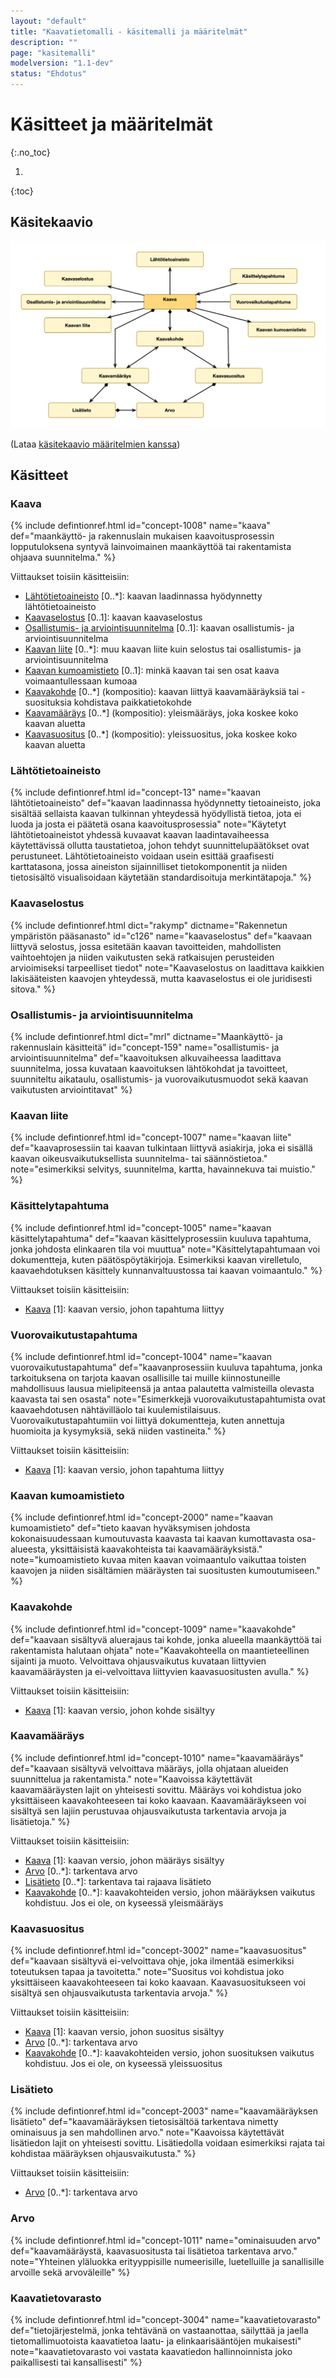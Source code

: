 ```yaml
---
layout: "default"
title: "Kaavatietomalli - käsitemalli ja määritelmät"
description: ""
page: "kasitemalli"
modelversion: "1.1-dev"
status: "Ehdotus"
---
```

# Käsitteet ja määritelmät
{:.no_toc}

1. 
{:toc}

## Käsitekaavio
![Kaavatietomallin keskeiset käsitteet](kaavan-kasitemalli.png "Kaavatietomallin keskeiset käsitteet")

(Lataa [käsitekaavio määritelmien kanssa](kaavan-kasitemalli-maaritelmat.png))

## Käsitteet
### Kaava
{% include defintionref.html id="concept-1008" name="kaava" def="maankäyttö- ja rakennuslain mukaisen kaavoitusprosessin lopputuloksena syntyvä lainvoimainen maankäyttöä tai rakentamista ohjaava suunnitelma." %}

Viittaukset toisiin käsitteisiin:
* [Lähtötietoaineisto](#lähtötietoaineisto) [0..*]: kaavan laadinnassa hyödynnetty lähtötietoaineisto
* [Kaavaselostus](#kaavaselostus) [0..1]: kaavan kaavaselostus
* [Osallistumis- ja arviointisuunnitelma](#osallistumis--ja-arviointisuunnitelma) [0..1]: kaavan osallistumis- ja arviointisuunnitelma
* [Kaavan liite](#kaavan-liite) [0..*]: muu kaavan liite kuin selostus tai osallistumis- ja arviointisuunnitelma
* [Kaavan kumoamistieto](#kaavan-kumoamistieto) [0..1]: minkä kaavan tai sen osat kaava voimaantullessaan kumoaa
* [Kaavakohde](#kaavakohde) [0..*] (kompositio): kaavan liittyä kaavamääräyksiä tai -suosituksia kohdistava paikkatietokohde
* [Kaavamääräys](#kaavamääräys) [0..*] (kompositio): yleismääräys, joka koskee koko kaavan aluetta
* [Kaavasuositus](#kaavasuositus) [0..*] (kompositio): yleissuositus, joka koskee koko kaavan aluetta


### Lähtötietoaineisto
{% include defintionref.html id="concept-13" name="kaavan lähtötietoaineisto" def="kaavan laadinnassa hyödynnetty tietoaineisto, joka sisältää sellaista kaavan tulkinnan yhteydessä hyödyllistä tietoa, jota ei luoda ja josta ei päätetä osana kaavoitusprosessia" note="Käytetyt lähtötietoaineistot yhdessä kuvaavat kaavan laadintavaiheessa käytettävissä ollutta taustatietoa, johon tehdyt suunnittelupäätökset ovat perustuneet.
Lähtötietoaineisto voidaan usein esittää graafisesti karttatasona, jossa aineiston sijainnilliset tietokomponentit ja niiden tietosisältö visualisoidaan käytetään standardisoituja merkintätapoja." %}


### Kaavaselostus
{% include defintionref.html dict="rakymp" dictname="Rakennetun ympäristön pääsanasto" id="c126" name="kaavaselostus" def="kaavaan liittyvä selostus, jossa esitetään kaavan tavoitteiden, mahdollisten vaihtoehtojen ja niiden vaikutusten sekä ratkaisujen perusteiden arvioimiseksi tarpeelliset tiedot" note="Kaavaselostus on laadittava kaikkien lakisääteisten kaavojen yhteydessä, mutta kaavaselostus ei ole juridisesti sitova." %}

### Osallistumis- ja arviointisuunnitelma
{% include defintionref.html dict="mrl" dictname="Maankäyttö- ja rakennuslain käsitteitä" id="concept-159" name="osallistumis- ja arviointisuunnitelma" def="kaavoituksen alkuvaiheessa laadittava suunnitelma, jossa kuvataan kaavoituksen lähtökohdat ja tavoitteet, suunniteltu aikataulu, osallistumis- ja vuorovaikutusmuodot sekä kaavan vaikutusten arviointitavat" %}

### Kaavan liite
{% include defintionref.html id="concept-1007" name="kaavan liite" def="kaavaprosessiin tai kaavan tulkintaan liittyvä asiakirja, joka ei sisällä kaavan oikeusvaikutuksellista suunnitelma- tai säännöstietoa." note="esimerkiksi selvitys, suunnitelma, kartta, havainnekuva tai muistio." %}

### Käsittelytapahtuma
{% include defintionref.html id="concept-1005" name="kaavan käsittelytapahtuma" def="kaavan käsittelyprosessiin kuuluva tapahtuma, jonka johdosta elinkaaren tila voi muuttua" note="Käsittelytapahtumaan voi dokumentteja, kuten päätöspöytäkirjoja. Esimerkiksi kaavan virelletulo, kaavaehdotuksen käsittely kunnanvaltuustossa tai kaavan voimaantulo." %}

Viittaukset toisiin käsitteisiin:
* [Kaava](#kaava) [1]: kaavan versio, johon tapahtuma liittyy

### Vuorovaikutustapahtuma
{% include defintionref.html id="concept-1004" name="kaavan vuorovaikutustapahtuma" def="kaavanprosessiin kuuluva tapahtuma, jonka tarkoituksena on tarjota kaavan osallisille tai muille kiinnostuneille mahdollisuus lausua mielipiteensä ja antaa palautetta valmisteilla olevasta kaavasta tai sen osasta" note="Esimerkkejä vuorovaikutustapahtumista ovat kaavaehdotusen nähtävilläolo tai kuulemistilaisuus. Vuorovaikutustapahtumiin voi liittyä dokumentteja, kuten annettuja huomioita ja kysymyksiä, sekä niiden vastineita." %}

Viittaukset toisiin käsitteisiin:
* [Kaava](#kaava) [1]: kaavan versio, johon tapahtuma liittyy

### Kaavan kumoamistieto
{% include defintionref.html id="concept-2000" name="kaavan kumoamistieto" def="tieto kaavan hyväksymisen johdosta kokonaisuudessaan kumoutuvasta kaavasta tai kaavan kumottavasta osa-alueesta, yksittäisistä kaavakohteista tai kaavamääräyksistä." note="kumoamistieto kuvaa miten kaavan voimaantulo vaikuttaa toisten kaavojen ja niiden sisältämien määräysten tai suositusten kumoutumiseen." %}

### Kaavakohde
{% include defintionref.html id="concept-1009" name="kaavakohde" def="kaavaan sisältyvä aluerajaus tai kohde, jonka alueella maankäyttöä tai rakentamista halutaan ohjata" note="Kaavakohteella on maantieteellinen sijainti ja muoto. Velvoittava ohjausvaikutus kuvataan liittyvien kaavamääräysten ja ei-velvoittava liittyvien kaavasuositusten avulla." %}

Viittaukset toisiin käsitteisiin:
* [Kaava](#kaava) [1]: kaavan versio, johon kohde sisältyy

### Kaavamääräys
{% include defintionref.html id="concept-1010" name="kaavamääräys" def="kaavaan sisältyvä velvoittava määräys, jolla ohjataan alueiden suunnittelua ja rakentamista." note="Kaavoissa käytettävät kaavamääräysten lajit on yhteisesti sovittu. Määräys voi kohdistua joko yksittäiseen kaavakohteeseen tai koko kaavaan. Kaavamääräykseen voi sisältyä sen lajiin perustuvaa ohjausvaikutusta tarkentavia arvoja ja lisätietoja." %}

Viittaukset toisiin käsitteisiin:
* [Kaava](#kaava) [1]: kaavan versio, johon määräys sisältyy
* [Arvo](#arvo) [0..*]: tarkentava arvo
* [Lisätieto](#lisätieto) [0..*]: tarkentava tai rajaava lisätieto
* [Kaavakohde](#kaavakohde) [0..*]: kaavakohteiden versio, johon määräyksen vaikutus kohdistuu. Jos ei ole, on kyseessä yleismääräys

### Kaavasuositus
{% include defintionref.html id="concept-3002" name="kaavasuositus" def="kaavaan sisältyvä ei-velvoittava ohje, joka ilmentää esimerkiksi toteutuksen tapaa ja tavoitetta." note="Suositus voi kohdistua joko yksittäiseen kaavakohteeseen tai koko kaavaan. Kaavasuositukseen voi sisältyä sen ohjausvaikutusta tarkentavia arvoja." %}

Viittaukset toisiin käsitteisiin:
* [Kaava](#kaava) [1]: kaavan versio, johon suositus sisältyy
* [Arvo](#arvo) [0..*]: tarkentava arvo
* [Kaavakohde](#kaavakohde) [0..*]: kaavakohteiden versio, johon suosituksen vaikutus kohdistuu. Jos ei ole, on kyseessä yleissuositus


### Lisätieto
{% include defintionref.html id="concept-2003" name="kaavamääräyksen lisätieto" def="kaavamääräyksen tietosisältöä tarkentava nimetty ominaisuus ja sen mahdollinen arvo." note="Kaavoissa käytettävät lisätiedon lajit on yhteisesti sovittu. Lisätiedolla voidaan esimerkiksi rajata tai kohdistaa määräyksen ohjausvaikutusta." %}

Viittaukset toisiin käsitteisiin:
* [Arvo](#arvo) [0..*]: tarkentava arvo

### Arvo
{% include defintionref.html id="concept-1011" name="ominaisuuden arvo" def="kaavamääräystä, kaavasuositusta tai lisätietoa tarkentava arvo." note="Yhteinen yläluokka erityyppisille numeerisille, luetelluille ja sanallisille arvoille sekä arvoväleille" %}

### Kaavatietovarasto
{% include defintionref.html id="concept-3004" name="kaavatietovarasto" def="tietojärjestelmä, jonka tehtävänä on vastaanottaa, säilyttää ja jaella tietomallimuotoista kaavatietoa laatu- ja elinkaarisääntöjen mukaisesti" note="kaavatietovarasto voi vastata kaavatiedon hallinnoinnista joko paikallisesti tai kansallisesti" %}

